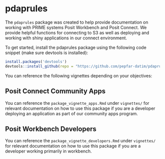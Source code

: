 # pdaprules

The `pdaprules` package was created to help provide documentation on working with PRIME systems Posit Workbench and Posit Connect. We provide helpful functions for connecting to S3 as well as deploying and working with shiny applications in our connect environment. 

To get started, install the pdaprules package using the following code snippet (make sure devtools is installed):

```R
install.packages('devtools')
devtools::install_github(repo = "https://github.com/pepfar-datim/pdaprules.git", ref = "main")
```

You can reference the following vignettes depending on your objectives:

## Posit Connect Community Apps

You can reference the `package_vignette_apps.Rmd` under `vignettes/` for relevant documentation on how to use this package if you are a developer deploying an application as part of our community apps program.

## Posit Workbench Developers

You can reference the `package_vignette_developers.Rmd` under `vignettes/` for relevant documentation on how to use this package if you are a developer working primarily in workbench.
